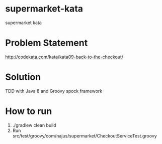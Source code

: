 # supermarket-kata
supermarket kata

# Problem Statement
http://codekata.com/kata/kata09-back-to-the-checkout/

# Solution
TDD with Java 8 and Groovy spock framework

# How to run
1. ./gradlew clean build
2. Run src/test/groovy/com/najus/supermarket/CheckoutServiceTest.groovy
